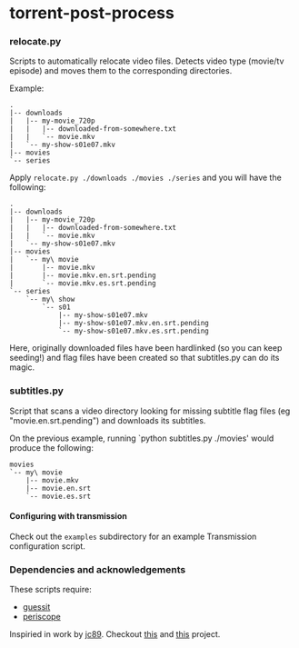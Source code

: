 torrent-post-process
====================

### relocate.py

Scripts to automatically relocate video files. Detects video type (movie/tv episode)
and moves them to the corresponding directories.

Example:
```
.
|-- downloads
|   |-- my-movie_720p
|   |   |-- downloaded-from-somewhere.txt
|   |   `-- movie.mkv
|   `-- my-show-s01e07.mkv
|-- movies
`-- series
```

Apply `relocate.py ./downloads ./movies ./series` and you will have the following:

```
.
|-- downloads
|   |-- my-movie_720p
|   |   |-- downloaded-from-somewhere.txt
|   |   `-- movie.mkv
|   `-- my-show-s01e07.mkv
|-- movies
|   `-- my\ movie
|       |-- movie.mkv
|       |-- movie.mkv.en.srt.pending
|       `-- movie.mkv.es.srt.pending
`-- series
    `-- my\ show
        `-- s01
            |-- my-show-s01e07.mkv
            |-- my-show-s01e07.mkv.en.srt.pending
            `-- my-show-s01e07.mkv.es.srt.pending
```            
Here, originally downloaded files have been hardlinked (so you can keep seeding!) and flag files
have been created so that subtitles.py can do its magic.

### subtitles.py

Script that scans a video directory looking for missing subtitle flag files (eg "movie.en.srt.pending")
and downloads its subtitles.

On the previous example, running `python subtitles.py ./movies' would produce the following:

```
movies
`-- my\ movie
    |-- movie.mkv
    |-- movie.en.srt
    `-- movie.es.srt
```

#### Configuring with transmission

Check out the `examples` subdirectory for an example Transmission configuration script.

### Dependencies and acknowledgements

These scripts require:

   * [guessit](https://pypi.python.org/pypi/guessit/0.2b1)
   * [periscope](https://code.google.com/p/periscope/)

Inspiried in work by [jc89](https://github.com/jc89/). Checkout [this](https://github.com/jc89/torr_flow)
and [this](https://github.com/jc89/rperiscope) project. 
   
